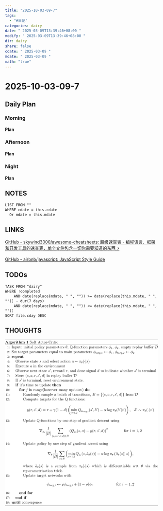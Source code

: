 ```yaml
---
title: "2025-10-03-09-7"
tags:
  - "#日记"
categories: dairy
date: " 2025-03-09T13:39:46+08:00 "
modify: " 2025-03-09T13:39:46+08:00 "
dir: dairy
share: false
cdate: " 2025-03-09 "
mdate: " 2025-03-09 "
math: "true"
---
```


# 2025-10-03-09-7

## Daily Plan

### Morning

#### Plan

### Afternoon

#### Plan

### Night

#### Plan

## NOTES

```dataview
LIST FROM "" 
WHERE cdate = this.cdate
  Or mdate = this.mdate
```

## LINKS
[GitHub - skywind3000/awesome-cheatsheets: 超级速查表 - 编程语言、框架和开发工具的速查表，单个文件包含一切你需要知道的东西 :zap:](https://github.com/skywind3000/awesome-cheatsheets/)

[GitHub - airbnb/javascript: JavaScript Style Guide](https://github.com/airbnb/javascript)
## TODOs

```dataview
TASK FROM "dairy" 
WHERE !completed 
	AND date(replace(mdate, " ", "")) >= date(replace(this.mdate, " ", "")) - dur(7 days) 
	AND date(replace(mdate, " ", "")) <= date(replace(this.mdate, " ", ""))
SORT file.cday DESC
```

## THOUGHTS
![image.png](https://raw.githubusercontent.com/Tendourisu/images/master/20250309133951660.png)
